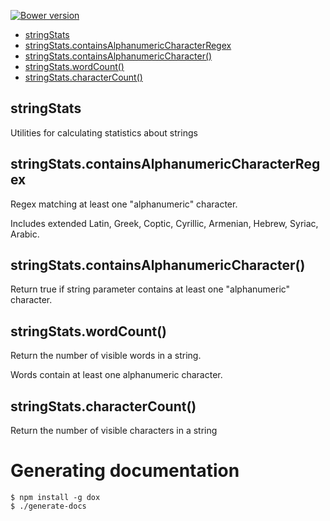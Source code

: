 [![Bower version](http://img.shields.io/bower/v/string-stats.svg)](https://github.com/jbrudvik/string-stats)

  - [stringStats](#stringstats)
  - [stringStats.containsAlphanumericCharacterRegex](#stringstatscontainsalphanumericcharacterregex)
  - [stringStats.containsAlphanumericCharacter()](#stringstatscontainsalphanumericcharacter)
  - [stringStats.wordCount()](#stringstatswordcount)
  - [stringStats.characterCount()](#stringstatscharactercount)

## stringStats

  Utilities for calculating statistics about strings

## stringStats.containsAlphanumericCharacterRegex

  Regex matching at least one "alphanumeric" character.
  
  Includes extended Latin, Greek, Coptic, Cyrillic, Armenian, Hebrew, Syriac, Arabic.

## stringStats.containsAlphanumericCharacter()

  Return true if string parameter contains at least one "alphanumeric" character.

## stringStats.wordCount()

  Return the number of visible words in a string.
  
  Words contain at least one alphanumeric character.

## stringStats.characterCount()

  Return the number of visible characters in a string

# Generating documentation

    $ npm install -g dox
    $ ./generate-docs
